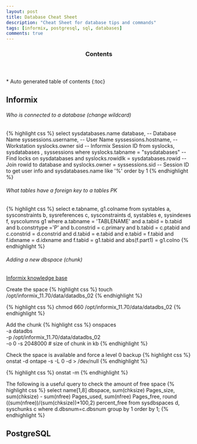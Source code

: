 ```yaml
---
layout: post
title: Database Cheat Sheet
description: "Cheat Sheet for database tips and commands"
tags: [informix, postgresql, sql, databases]
comments: true
---
```


<section id="table-of-contents" class="toc">
  <header>
    <h3>Contents</h3>
  </header>
<div id="drawer" markdown="1">
*  Auto generated table of contents
{:toc}
</div>
</section><!-- /#table-of-contents -->

## Informix

###### Who is connected to a database (change wildcard)
{% highlight css %}
select
  sysdatabases.name database, -- Database Name
  syssessions.username,       -- User Name
  syssessions.hostname,       -- Workstation
  syslocks.owner sid          -- Informix Session ID
from
  syslocks,
  sysdatabases ,
  syssessions
where
  syslocks.tabname = "sysdatabases"       -- Find locks on sysdatabases
and syslocks.rowidlk = sysdatabases.rowid -- Join rowid to database
and syslocks.owner   = syssessions.sid    -- Session ID to get user info
and sysdatabases.name like '%'
order by 1
{% endhighlight %}

###### What tables have a foreign key to a tables PK
{% highlight css %}
select
  e.tabname,
  g1.colname
from
  systables      a,
  sysconstraints b,
  sysreferences  c,
  sysconstraints d,
  systables      e,
  sysindexes     f,
  syscolumns     g1
where
  a.tabname      = 'TABLENAME'
and a.tabid      = b.tabid
and b.constrtype ='P'
and b.constrid   = c.primary
and b.tabid      = c.ptabid
and c.constrid   = d.constrid
and d.tabid      = e.tabid
and e.tabid      = f.tabid
and f.idxname    = d.idxname
and f.tabid      = g1.tabid
and abs(f.part1) = g1.colno
{% endhighlight %}

###### Adding a new dbspace (chunk)

[Informix knowledge base](http://www-01.ibm.com/support/knowledgecenter/SSGU8G_12.1.0/com.ibm.adref.doc/ids_adr_0464.htm)

Create the space
{% highlight css %}
touch /opt/informix_11.70/data/datadbs_02
{% endhighlight %}

{% highlight css %}
chmod 660 /opt/informix_11.70/data/datadbs_02
{% endhighlight %}

Add the chunk
{% highlight css %}
onspaces \
  -a datadbs \
  -p /opt/informix_11.70/data/datadbs_02 \
  -o 0
  -s 2048000 # size of chunk in kb
{% endhighlight %}

Check the space is available and force a level 0 backup
{% highlight css %}
onstat -d
ontape -s -L 0 -d > /dev/null
{% endhighlight %}

{% highlight css %}
onstat -m
{% endhighlight %}

The following is a useful query to check the amount of free space
{% highlight css %}
select
  name[1,8] dbspace,
  sum(chksize) Pages_size,
  sum(chksize) - sum(nfree) Pages_used,
  sum(nfree) Pages_free,
  round ((sum(nfree))/(sum(chksize))*100,2) percent_free
from
  sysdbspaces d, syschunks c
where
  d.dbsnum=c.dbsnum
group by 1
order by 1;
{% endhighlight %}

## PostgreSQL
